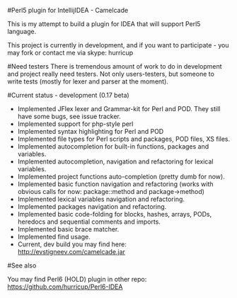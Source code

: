 #Perl5 plugin for IntellijIDEA - Camelcade

This is my attempt to build a plugin for IDEA that will support Perl5 language.

This project is currently in development, and if you want to participate - you may fork or contact me via skype: hurricup

#Need testers
There is tremendous amount of work to do in development and project really need testers. Not only users-testers, but someone
to write tests (mostly for lexer and parser at the moment).

#Current status - development (0.17 beta)

* Implemented JFlex lexer and Grammar-kit for Perl and POD. They still have some bugs, see issue tracker.
* Implemented support for php-style perl <? ... ?>
* Implemented syntax highlighting for Perl and POD
* Implemented file types for Perl scripts and packages, POD files, XS files.
* Implemented autocompletion for built-in functions, packages and variables.
* Implemented autocompletion, navigation and refactoring for lexical variables.
* Implemented project functions auto-completion (pretty dumb for now). 
* Implemented basic function navigation and refactoring (works with obvious calls for now: package::method and package->method)
* Implemented lexical variables navigation and refactoring.
* Implemented packages navigation and refactoring.
* Implemented basic code-folding for blocks, hashes, arrays, PODs, heredocs and sequential comments and imports.
* Implemented basic brace matcher.
* Implemented find usage. 
* Current, dev build you may find here: http://evstigneev.com/camelcade.jar

#See also

You may find Perl6 (HOLD) plugin in other repo: https://github.com/hurricup/Perl6-IDEA